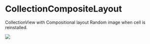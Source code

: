 # CollectionCompositeLayout
CollectionView with Compositional layout
Random image when cell is reinstalled.

![](CollectionCompositeLayoutGif)
